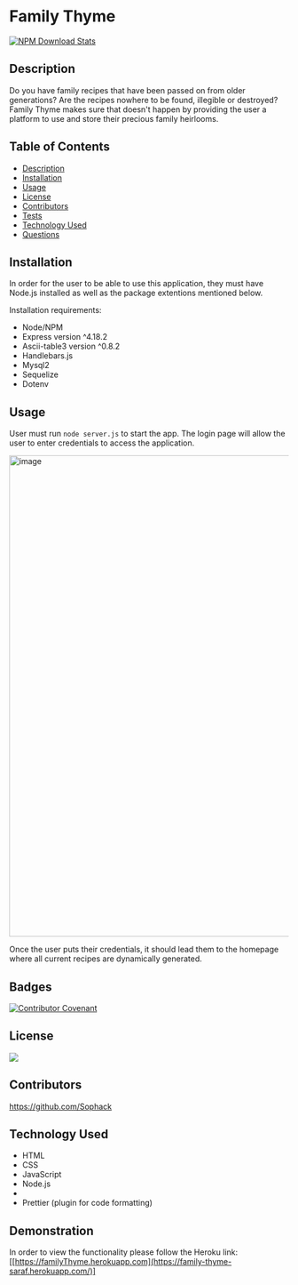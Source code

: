 # Family Thyme 

[![NPM Download Stats](https://nodei.co/npm/package.png?downloads=true)](https://www.npmjs.com/package)



## Description
Do you have family recipes that have been passed on from older generations? Are the recipes nowhere to be found, illegible or destroyed? Family Thyme makes sure that doesn't happen by providing the user a platform to use and store their precious family heirlooms. 


## Table of Contents
- [Description](#description)
- [Installation](#installation)
- [Usage](#usage)
- [License](#license)
- [Contributors](#contributors)
- [Tests](#tests)
- [Technology Used](#technology-used)
- [Questions](#questions)

## Installation

In order for the user to be able to use this application, they must have Node.js installed as well as the package extentions mentioned below. 

Installation requirements: 
- Node/NPM 
- Express version ^4.18.2
- Ascii-table3 version ^0.8.2
- Handlebars.js
- Mysql2 
- Sequelize
- Dotenv 


## Usage

User must run ```node server.js``` to start the app. The login page will allow the user to enter credentials to access the application. 

<img width="866" alt="image" src="https://user-images.githubusercontent.com/114966651/217948641-3474fa9b-0e54-4c7f-be39-8433e6ece4a9.png">

Once the user puts their credentials, it should lead them to the homepage where all current recipes are dynamically generated. 



## Badges

[![Contributor Covenant](https://img.shields.io/badge/Contributor%20Covenant-2.1-4baaaa.svg)](code_of_conduct.md)



## License

![](https://img.shields.io/badge/License-MIT-yellowgreen) 


## Contributors


https://github.com/Sophack


## Technology Used
- HTML
- CSS
- JavaScript
- Node.js
- 
- Prettier (plugin for code formatting) 

## Demonstration
In order to view the functionality please follow the Heroku link: 
[[https://familyThyme.herokuapp.com](https://family-thyme-saraf.herokuapp.com/)]
